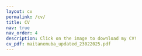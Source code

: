 ```yaml
---
layout: cv
permalink: /cv/
title: CV
nav: true
nav_order: 4
description: Click on the image to download my CV!
cv_pdf: maitanemuba_updated_23022025.pdf
---
```

